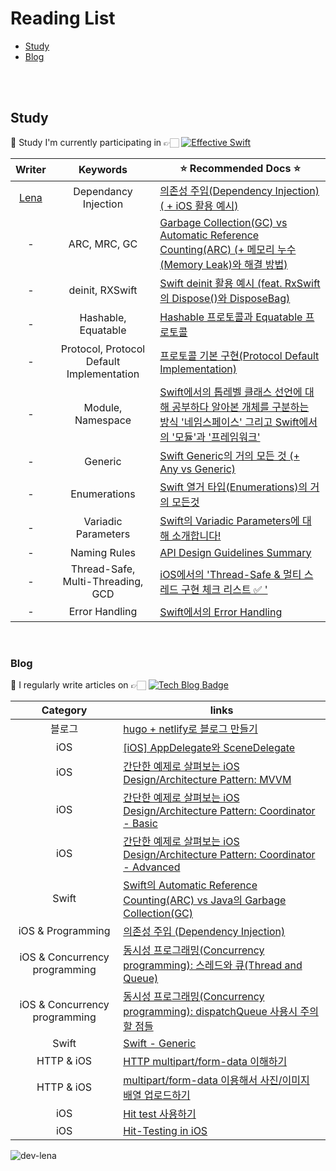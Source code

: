 
# Reading List
* [Study ](#Study)
* [Blog ](#Blog)

<br><br>

## Study
📄 Study I'm currently participating in 👉🏻 [![Effective Swift](http://img.shields.io/badge/Study-Effective%20Swift-710193?style=flat-square&logo=github&logoColor=white&link=https://github.com/TheSwiftists/effective-swift)](https://github.com/TheSwiftists/effective-swift)

| Writer | Keywords | ⭐️ Recommended Docs ⭐️ |
| :-: | :-: | -------- |
| [Lena](https://github.com/dev-Lena)     | Dependancy Injection     | [의존성 주입(Dependency Injection) ( + iOS 활용 예시)](https://github.com/TheSwiftists/effective-swift/blob/main/2%EC%9E%A5_%EA%B0%9D%EC%B2%B4_%EC%83%9D%EC%84%B1%EA%B3%BC_%ED%8C%8C%EA%B4%B4/item5.md)     |
| -     | ARC, MRC, GC     | [Garbage Collection(GC) vs Automatic Reference Counting(ARC) (+ 메모리 누수(Memory Leak)와 해결 방법)](https://github.com/TheSwiftists/effective-swift/blob/main/2%EC%9E%A5_%EA%B0%9D%EC%B2%B4_%EC%83%9D%EC%84%B1%EA%B3%BC_%ED%8C%8C%EA%B4%B4/item7.md)     |
| -     | deinit, RXSwift     | [Swift deinit 활용 예시 (feat. RxSwift의 Dispose()와 DisposeBag)](https://github.com/TheSwiftists/effective-swift/blob/main/2%EC%9E%A5_%EA%B0%9D%EC%B2%B4_%EC%83%9D%EC%84%B1%EA%B3%BC_%ED%8C%8C%EA%B4%B4/item8.md)     |
| -     | Hashable, Equatable     | [Hashable 프로토콜과 Equatable 프로토콜](https://github.com/TheSwiftists/effective-swift/blob/main/3%EC%9E%A5_%EB%AA%A8%EB%93%A0_%EA%B0%9D%EC%B2%B4%EC%9D%98_%EA%B3%B5%ED%86%B5_%EB%A9%94%EC%84%9C%EB%93%9C/item11.md)     |
| -     | Protocol, Protocol Default Implementation     | [프로토콜 기본 구현(Protocol Default Implementation)](https://github.com/TheSwiftists/effective-swift/blob/main/4%EC%9E%A5_%ED%81%B4%EB%9E%98%EC%8A%A4%EC%99%80_%EC%9D%B8%ED%84%B0%ED%8E%98%EC%9D%B4%EC%8A%A4/item21.md)     |
| -     | Module, Namespace     | [Swift에서의 톱레벨 클래스 선언에 대해 공부하다 알아본 개체를 구분하는 방식 '네임스페이스' 그리고 Swift에서의 '모듈'과 '프레임워크'](https://github.com/TheSwiftists/effective-swift/blob/main/4%EC%9E%A5_%ED%81%B4%EB%9E%98%EC%8A%A4%EC%99%80_%EC%9D%B8%ED%84%B0%ED%8E%98%EC%9D%B4%EC%8A%A4/item25.md)     |
| -     | Generic     | [Swift Generic의 거의 모든 것 (+ Any vs Generic)](https://github.com/TheSwiftists/effective-swift/pull/64/files?short_path=b5b4396#diff-b5b4396950d1ebc5784fa1b27aa00c09bb4d9a20448a15091492246e026c38a4)     |
| -     | Enumerations     | [Swift 열거 타입(Enumerations)의 거의 모든것](https://github.com/TheSwiftists/effective-swift/pull/74/files?short_path=a99983e#diff-a99983e745db76884a38bb59cdc781c673576fb8c293bcb6b3069892e252c2b2)     |
| -     | Variadic Parameters     | [Swift의 Variadic Parameters에 대해 소개합니다!](https://github.com/TheSwiftists/effective-swift/pull/90/files?short_path=bc57a45#diff-bc57a4569b0d635128e13ad4638a83b462dc485cf07ed482f9d8f141a87baccd)     |
| -     | Naming Rules     | [API Design Guidelines Summary](https://github.com/TheSwiftists/effective-swift/pull/117/files?short_path=f68e745#diff-f68e7456f058b290b8c456df56f3c9e5ab38b8d1964976172488151fa016c402)     |
| -     | Thread-Safe, Multi-Threading, GCD     | [iOS에서의 'Thread-Safe & 멀티 스레드 구현 체크 리스트 ✅ '](https://github.com/TheSwiftists/effective-swift/pull/123/files?short_path=9d643ae#diff-9d643ae657fc93a86026226f3480ce2dfe9ab05112e04bdbcb3fa21d41b057b8)     |
| -     | Error Handling     | [Swift에서의 Error Handling](https://github.com/TheSwiftists/effective-swift/pull/126/files?short_path=0dcad6b#diff-0dcad6ba9efb2d4a3f7e14351c633878eb27c1fde8bf7c47faf25b1ffbc80a05)     |


<br>


### Blog
📝 I regularly write articles on 👉🏻 [![Tech Blog Badge](http://img.shields.io/badge/-Tech%20blog-black?style=flat-square&logo=blogger&logoColor=white&link=https://lena-chamna.netlify.app/)](https://lena-chamna.netlify.app/)

| Category | links |
|:-----:|-------|
| 블로그 | [hugo + netlify로 블로그 만들기](https://lena-chamna.netlify.app/post/how_to_make_hugo_blog_with_netlify/) | 
| iOS | [[iOS] AppDelegate와 SceneDelegate](https://lena-chamna.netlify.app/post/appdelegate_and_scenedelegate/) |
| iOS | [간단한 예제로 살펴보는 iOS Design/Architecture Pattern: MVVM](https://lena-chamna.netlify.app/post/ios_design_pattern_mvvm/) | 
| iOS | [간단한 예제로 살펴보는 iOS Design/Architecture Pattern: Coordinator - Basic](https://lena-chamna.netlify.app/post/ios_design_pattern_coordinator_basic/) | [Coordinator](https://github.com/dev-Lena/Coordinator) |
| iOS | [간단한 예제로 살펴보는 iOS Design/Architecture Pattern: Coordinator - Advanced](https://lena-chamna.netlify.app/post/ios_design_pattern_coordinator_advanced/) | [Coordinator](https://github.com/dev-Lena/Coordinator) |
| Swift | [Swift의 Automatic Reference Counting(ARC) vs Java의 Garbage Collection(GC)](https://lena-chamna.netlify.app/post/automatic_reference_counting_vs_garbage_collection/) |
| iOS & Programming | [의존성 주입 (Dependency Injection)](https://lena-chamna.netlify.app/post/dependency_injection/) |
| iOS & Concurrency programming | [동시성 프로그래밍(Concurrency programming): 스레드와 큐(Thread and Queue)](https://master--lena-chamna.netlify.app/post/concurrency_programming_thread_and_queue/) |
| iOS & Concurrency programming | [동시성 프로그래밍(Concurrency programming): dispatchQueue 사용시 주의할 점들](https://lena-chamna.netlify.app/post/concurrency_programming_caution_when_using_dispatchqueue/) |
| Swift | [Swift - Generic](https://lena-chamna.netlify.app/post/introduce_swift_generic/) |
| HTTP & iOS | [HTTP multipart/form-data 이해하기](https://lena-chamna.netlify.app/post/http_multipart_form-data/) |
| HTTP & iOS | [multipart/form-data 이용해서 사진/이미지 배열 업로드하기](https://lena-chamna.netlify.app/post/uploading_array_of_images_using_multipart_form-data_in_swift/) | 
| iOS | [Hit test 사용하기](https://lena-chamna.netlify.app/post/practical_use_of_hit_test/) | 
| iOS | [Hit-Testing in iOS](https://lena-chamna.netlify.app/post/hit_testing_in_ios/) | 

<p align="left"> <img src="https://komarev.com/ghpvc/?username=dev-lena&label=Profile%20views&color=0e75b6&style=flat" alt="dev-lena" /> </p>
<br>
